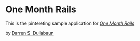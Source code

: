 # One Month Rails

This is the pintereting sample application for 
[*One Month Rails*](http://nemonthrails.com)

by [Darren S. Dullabaun](mailto:dsd@dullabaun.com)
